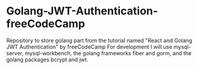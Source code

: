 # Golang-JWT-Authentication-freeCodeCamp
Repository to store golang part from the tutorial named "React and Golang JWT Authentication" by freeCodeCamp
For development I will use mysql-server, mysql-workbench, the golang frameworks fiber and gorm, and the golang packages bcrypt and jwt.
